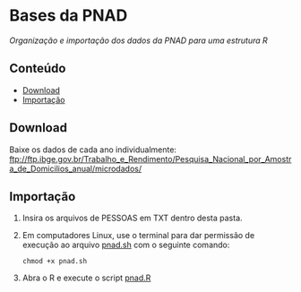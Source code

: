 Bases da PNAD
========

_Organização e importação dos dados da PNAD para uma estrutura R_

## Conteúdo

- [Download](#download)
- [Importação](#importacao)

## Download

Baixe os dados de cada ano individualmente: ftp://ftp.ibge.gov.br/Trabalho_e_Rendimento/Pesquisa_Nacional_por_Amostra_de_Domicilios_anual/microdados/

## Importação

1. Insira os arquivos de PESSOAS em TXT dentro desta pasta.
2. Em computadores Linux, use o terminal para dar permissão de execução ao arquivo <a href="https://github.com/professorvirtual/educadata/blob/master/bases/pnad/pnad.sh">pnad.sh</a> com o seguinte comando:

    `chmod +x pnad.sh`

3. Abra o R e execute o script <a href="https://github.com/professorvirtual/educadata/blob/master/bases/pnad/pnad.R" target="_blank">pnad.R</a>

